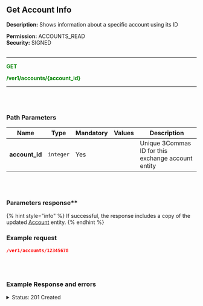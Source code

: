 ## Get Account Info<br>

**Description:** Shows information about a specific account using its ID<br>

**Permission:** ACCOUNTS_READ<br>
**Security:** SIGNED<br>
<br>

----------

<mark style="color:green;background-color:white" > **GET**

<mark style="color:green;background-color:white" > **/ver1/accounts/{account_id}**

----------
<br>
<br>


### Path Parameters<br>

| Name | Type |	Mandatory |	Values	| Description|
|------|------|-----------|-----------------|------------|
|**account_id**  | `integer` | Yes |  | Unique 3Commas ID for this exchange account entity |

<br>
<br>

### Parameters response**<br>
{% hint style="info" %}
If successful, the response includes a copy of the updated [Account](./README.md) entity.
{% endhint %}


### Example request<br>

```json
/ver1/accounts/12345678
```
<br>
<br>

### Example Response and errors<br>

<details>
<summary>Status: 201 Created</summary><br>

```json
{
    "id": 12345678,
    "auto_balance_period": 12,
    "auto_balance_portfolio_id": null,
    "auto_balance_portfolio": null,
    "auto_balance_currency_change_limit": null,
    "autobalance_enabled": false,
    "hedge_mode_available": false,
    "hedge_mode_enabled": false,
    "is_locked": false,
    "smart_trading_supported": true,
    "smart_selling_supported": true,
    "available_for_trading": {},
    "stats_supported": true,
    "trading_supported": true,
    "market_buy_supported": true,
    "market_sell_supported": true,
    "conditional_buy_supported": true,
    "bots_allowed": true,
    "bots_ttp_allowed": true,
    "bots_tsl_allowed": true,
    "gordon_bots_available": true,
    "multi_bots_allowed": true,
    "created_at": "2024-08-29T14:16:10.830Z",
    "updated_at": "2024-09-26T12:24:40.064Z",
    "last_auto_balance": null,
    "fast_convert_available": true,
    "grid_bots_allowed": true,
    "api_key_invalid": false,
    "market_icon": "https://3commas.io/img/exchanges/bybit.png",
    "deposit_enabled": false,
    "include_in_summary": true,
    "supported_market_types": [
        "spot"
    ],
    "primary_display_currency_profit_percentage": {
        "currency": "USD",
        "amount": "-0.16"
    },
    "primary_display_currency_profit": {
        "currency": "USD",
        "amount": "-0.05357667685386204725891115598750896735184205717088"
    },
    "day_profit_primary_display_currency_percentage": {
        "currency": "USD",
        "amount": "1.3645"
    },
    "day_profit_primary_display_currency": {
        "currency": "USD",
        "amount": "0.44350852268521298378869766114212066212328671783252"
    },
    "primary_display_currency_amount": {
        "currency": "USD",
        "amount": "32.94603614574163795274108884401249103264815794282912"
    },
    "total_primary_display_currency_profit": {
        "currency": "USD",
        "amount": -0.05357667685386205
    },
    "available_include_in_summary": true,
    "api_key": "gyTAiGCgRe1hctsA1J",
    "name": "new_name",
    "auto_balance_method": null,
    "auto_balance_error": null,
    "customer_id": null,
    "subaccount_name": null,
    "lock_reason": null,
    "btc_amount": "0.000510475159191992399632554490196496789935784848",
    "usd_amount": "32.94603614574163795274108884401249103264815794282912",
    "day_profit_btc": "-0.000001634722576662767703961411470169876729678396865648",
    "day_profit_usd": "0.44350852268521298378869766114212066212328671783252",
    "day_profit_btc_percentage": "-0.32",
    "day_profit_usd_percentage": "1.36",
    "btc_profit": "-0.000033098063328996600367445509803503210064215152",
    "usd_profit": "-0.05357667685386204725891115598750896735184205717088",
    "usd_profit_percentage": "-0.16",
    "btc_profit_percentage": "-6.09",
    "total_btc_profit": "-3.30980633289966e-05",
    "total_usd_profit": "-0.05357667685386205",
    "pretty_display_type": "BybitSpot",
    "exchange_name": "Bybit Spot",
    "market_code": "bybit_spot",
    "api_keys_state": "ok"
}
```
